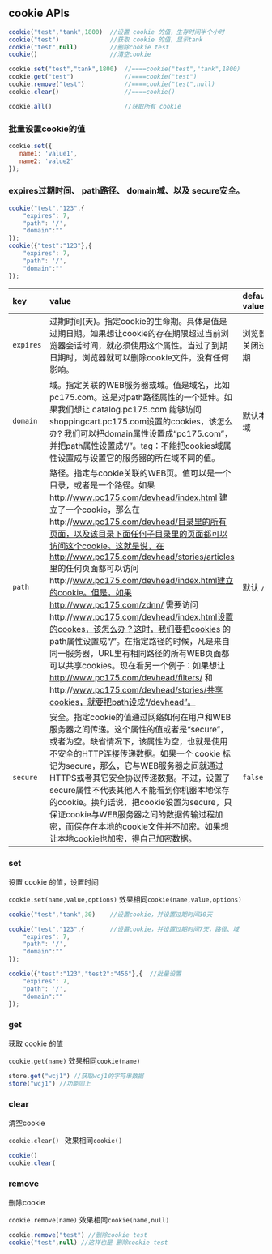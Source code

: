 ## cookie APIs

```js
cookie("test","tank",1800)  //设置 cookie 的值，生存时间半个小时
cookie("test")              //获取 cookie 的值，显示tank
cookie("test",null)         //删除cookie test
cookie()                    //清空cookie

cookie.set("test","tank",1800)  //====cookie("test","tank",1800)
cookie.get("test")              //====cookie("test")
cookie.remove("test")           //====cookie("test",null)
cookie.clear()                  //====cookie()

cookie.all()                    //获取所有 cookie
```

### 批量设置cookie的值

```js
cookie.set({
   name1: 'value1',
   name2: 'value2'
});
```

###  expires过期时间、 path路径、 domain域、以及 secure安全。

```js
cookie("test","123",{
    "expires": 7,
    "path": '/',
    "domain":""
});
cookie({"test":"123"},{
    "expires": 7,
    "path": '/',
    "domain":""
});


```


| key | value | default value |
|:--|:--|:--|
| `expires` | 过期时间(天)。指定cookie的生命期。具体是值是过期日期。如果想让cookie的存在期限超过当前浏览器会话时间，就必须使用这个属性。当过了到期日期时，浏览器就可以删除cookie文件，没有任何影响。| 浏览器关闭过期 |
| `domain` | 域。指定关联的WEB服务器或域。值是域名，比如pc175.com。这是对path路径属性的一个延伸。如果我们想让 catalog.pc175.com 能够访问shoppingcart.pc175.com设置的cookies，该怎么办? 我们可以把domain属性设置成“pc175.com”，并把path属性设置成“/”。tag：不能把cookies域属性设置成与设置它的服务器的所在域不同的值。 | 默认本域 |
| `path` | 路径。指定与cookie关联的WEB页。值可以是一个目录，或者是一个路径。如果http://www.pc175.com/devhead/index.html 建立了一个cookie，那么在http://www.pc175.com/devhead/目录里的所有页面，以及该目录下面任何子目录里的页面都可以访问这个cookie。这就是说，在http://www.pc175.com/devhead/stories/articles 里的任何页面都可以访问http://www.pc175.com/devhead/index.html建立的cookie。但是，如果http://www.pc175.com/zdnn/ 需要访问http://www.pc175.com/devhead/index.html设置的cookes，该怎么办？这时，我们要把cookies 的path属性设置成“/”。在指定路径的时候，凡是来自同一服务器，URL里有相同路径的所有WEB页面都可以共享cookies。现在看另一个例子：如果想让 http://www.pc175.com/devhead/filters/ 和http://www.pc175.com/devhead/stories/共享cookies，就要把path设成“/devhead”。 | 默认 `/` |
| `secure` | 安全。指定cookie的值通过网络如何在用户和WEB服务器之间传递。这个属性的值或者是“secure”，或者为空。缺省情况下，该属性为空，也就是使用不安全的HTTP连接传递数据。如果一个 cookie 标记为secure，那么，它与WEB服务器之间就通过HTTPS或者其它安全协议传递数据。不过，设置了secure属性不代表其他人不能看到你机器本地保存的cookie。换句话说，把cookie设置为secure，只保证cookie与WEB服务器之间的数据传输过程加密，而保存在本地的cookie文件并不加密。如果想让本地cookie也加密，得自己加密数据。 | `false` |


### set
设置 cookie 的值，设置时间

`cookie.set(name,value,options)`
效果相同`cookie(name,value,options)`

```js
cookie("test","tank",30)    //设置cookie，并设置过期时间30天

cookie("test","123",{       //设置cookie，并设置过期时间7天，路径、域
    "expires": 7,
    "path": '/',
    "domain":""
});

cookie({"test":"123","test2":"456"},{  //批量设置
    "expires": 7,
    "path": '/',
    "domain":""
});
```

### get
获取 cookie 的值

`cookie.get(name)`
效果相同`cookie(name)`

```js
store.get("wcj1") //获取wcj1的字符串数据
store("wcj1") //功能同上
```

### clear
清空cookie

`cookie.clear() `
效果相同`cookie()`

```js
cookie()
cookie.clear(
```

### remove
删除cookie

`cookie.remove(name)` 
效果相同`cookie(name,null)`

```js
cookie.remove("test") //删除cookie test
cookie("test",null) //这样也是 删除cookie test
```
